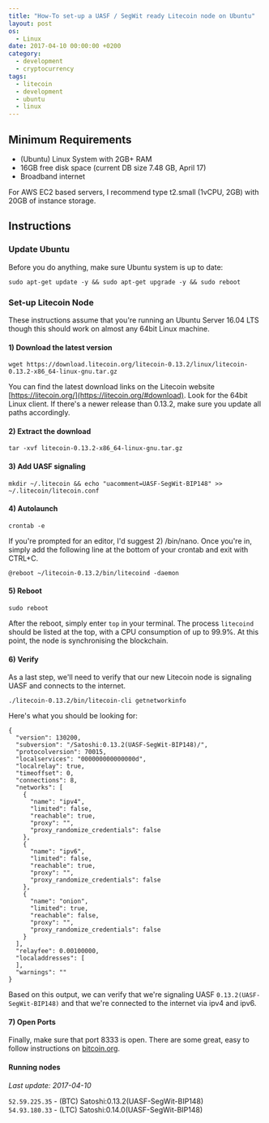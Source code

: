 ```yaml
---
title: "How-To set-up a UASF / SegWit ready Litecoin node on Ubuntu"
layout: post
os:
  - Linux
date: 2017-04-10 00:00:00 +0200
category:
  - development
  - cryptocurrency
tags:
  - litecoin
  - development
  - ubuntu
  - linux
---
```


## Minimum Requirements

- (Ubuntu) Linux System with 2GB+ RAM
- 16GB free disk space (current DB size 7.48 GB, April 17)
- Broadband internet

For AWS EC2 based servers, I recommend type t2.small (1vCPU, 2GB) with 20GB of instance storage.

## Instructions

### Update Ubuntu

Before you do anything, make sure Ubuntu system is up to date:

`sudo apt-get update -y && sudo apt-get upgrade -y && sudo reboot`

### Set-up Litecoin Node

These instructions assume that you're running an Ubuntu Server 16.04 LTS though this should work on almost any 64bit Linux machine.

#### 1) Download the latest version

`wget https://download.litecoin.org/litecoin-0.13.2/linux/litecoin-0.13.2-x86_64-linux-gnu.tar.gz`

You can find the latest download links on the Litecoin website [https://litecoin.org/](https://litecoin.org/#download). Look for the 64bit Linux client. If there's a newer release than 0.13.2, make sure you update all paths accordingly.

#### 2) Extract the download

`tar -xvf litecoin-0.13.2-x86_64-linux-gnu.tar.gz`

#### 3) Add UASF signaling

`mkdir ~/.litecoin && echo "uacomment=UASF-SegWit-BIP148" >> ~/.litecoin/litecoin.conf`

#### 4) Autolaunch

`crontab -e`

If you're prompted for an editor, I'd suggest 2) /bin/nano. Once you're in, simply add the following line at the bottom of your crontab and exit with CTRL+C.

`@reboot ~/litecoin-0.13.2/bin/litecoind -daemon`

#### 5) Reboot

`sudo reboot`

After the reboot, simply enter `top` in your terminal. The process `litecoind` should be listed at the top, with a CPU consumption of up to 99.9%. At this point, the node is synchronising the blockchain.

#### 6) Verify

As a last step, we'll need to verify that our new Litecoin node is signaling UASF and connects to the internet.

`./litecoin-0.13.2/bin/litecoin-cli getnetworkinfo`

Here's what you should be looking for:

    {
      "version": 130200,
      "subversion": "/Satoshi:0.13.2(UASF-SegWit-BIP148)/",
      "protocolversion": 70015,
      "localservices": "000000000000000d",
      "localrelay": true,
      "timeoffset": 0,
      "connections": 8,
      "networks": [
        {
          "name": "ipv4",
          "limited": false,
          "reachable": true,
          "proxy": "",
          "proxy_randomize_credentials": false
        },
        {
          "name": "ipv6",
          "limited": false,
          "reachable": true,
          "proxy": "",
          "proxy_randomize_credentials": false
        },
        {
          "name": "onion",
          "limited": true,
          "reachable": false,
          "proxy": "",
          "proxy_randomize_credentials": false
        }
      ],
      "relayfee": 0.00100000,
      "localaddresses": [
      ],
      "warnings": ""
    }

Based on this output, we can verify that we're signaling UASF `0.13.2(UASF-SegWit-BIP148)` and that we're connected to the internet via ipv4 and ipv6.

#### 7) Open Ports

Finally, make sure that port 8333 is open. There are some great, easy to follow instructions on [bitcoin.org](https://bitcoin.org/en/full-node#enabling-connections).

#### Running nodes

_Last update: 2017-04-10_

`52.59.225.35` - (BTC) Satoshi:0.13.2(UASF-SegWit-BIP148)
<br>`54.93.180.33` - (LTC) Satoshi:0.14.0(UASF-SegWit-BIP148)
